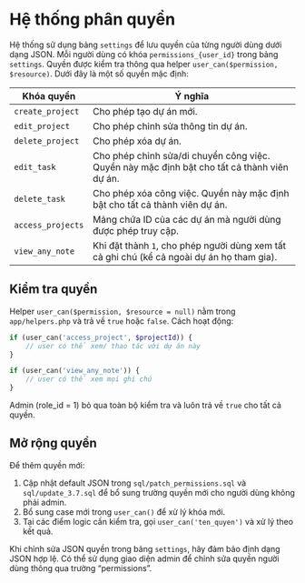 # Hệ thống phân quyền

Hệ thống sử dụng bảng `settings` để lưu quyền của từng người dùng dưới dạng JSON. Mỗi người dùng có khóa `permissions_{user_id}` trong bảng `settings`. Quyền được kiểm tra thông qua helper `user_can($permission, $resource)`. Dưới đây là một số quyền mặc định:

| Khóa quyền       | Ý nghĩa                                                                                 |
|------------------|-----------------------------------------------------------------------------------------|
| `create_project` | Cho phép tạo dự án mới.                                                                  |
| `edit_project`   | Cho phép chỉnh sửa thông tin dự án.                                                      |
| `delete_project` | Cho phép xóa dự án.                                                                      |
| `edit_task`      | Cho phép chỉnh sửa/di chuyển công việc. Quyền này mặc định bật cho tất cả thành viên dự án. |
| `delete_task`    | Cho phép xóa công việc. Quyền này mặc định bật cho tất cả thành viên dự án.            |
| `access_projects`| Mảng chứa ID của các dự án mà người dùng được phép truy cập.                            |
| `view_any_note`  | Khi đặt thành `1`, cho phép người dùng xem tất cả ghi chú (kể cả ngoài dự án họ tham gia). |

## Kiểm tra quyền

Helper `user_can($permission, $resource = null)` nằm trong `app/helpers.php` và trả về `true` hoặc `false`. Cách hoạt động:

```php
if (user_can('access_project', $projectId)) {
    // user có thể xem/ thao tác với dự án này
}

if (user_can('view_any_note')) {
    // user có thể xem mọi ghi chú
}
```

Admin (role_id = 1) bỏ qua toàn bộ kiểm tra và luôn trả về `true` cho tất cả quyền.

## Mở rộng quyền

Để thêm quyền mới:

1. Cập nhật default JSON trong `sql/patch_permissions.sql` và `sql/update_3.7.sql` để bổ sung trường quyền mới cho người dùng không phải admin.  
2. Bổ sung case mới trong `user_can()` để xử lý khóa mới.  
3. Tại các điểm logic cần kiểm tra, gọi `user_can('ten_quyen')` và xử lý theo kết quả.

Khi chỉnh sửa JSON quyền trong bảng `settings`, hãy đảm bảo định dạng JSON hợp lệ. Có thể sử dụng giao diện admin để chỉnh sửa quyền người dùng thông qua trường “permissions”.